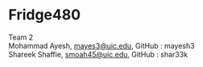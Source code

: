 # Fridge480

Team 2\
Mohammad Ayesh, mayes3@uic.edu, GitHub : mayesh3\
Shareek Shaffie, smoah45@uic.edu, GitHub : shar33k

